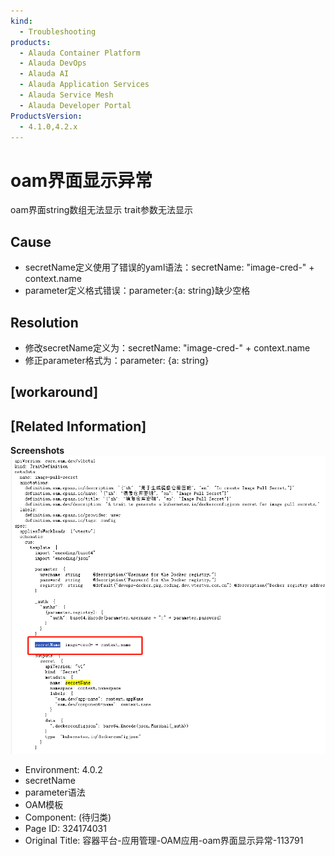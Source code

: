```yaml
---
kind:
  - Troubleshooting
products:
  - Alauda Container Platform
  - Alauda DevOps
  - Alauda AI
  - Alauda Application Services
  - Alauda Service Mesh
  - Alauda Developer Portal
ProductsVersion:
  - 4.1.0,4.2.x
---
```

<!-- A type of document that involves encountering a fault, diagnosing it, performing root cause analysis, and providing solutions. -->

# oam界面显示异常

oam界面string数组无法显示 trait参数无法显示

## Cause
- secretName定义使用了错误的yaml语法：secretName: "image-cred-" + context.name
- parameter定义格式错误：parameter:{a: string}缺少空格

## Resolution
- 修改secretName定义为：secretName: "image-cred-" + context.name
- 修正parameter格式为：parameter: {a: string}

## [workaround]

## [Related Information]
**Screenshots**
![](assets/rong-qi-ping-tai-ying-yong-guan-li-oamying-yong-oamjie-mian-xian-shi-yi-chang-11/mceclip1_1753677549175_jgghs.png)
- Environment: 4.0.2
- secretName
- parameter语法
- OAM模板
- Component: (待归类)
- Page ID: 324174031
- Original Title: 容器平台-应用管理-OAM应用-oam界面显示异常-113791
